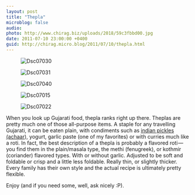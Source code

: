 ```yaml
---
layout: post
title: "Thepla"
microblog: false
audio: 
photo: http://www.chirag.biz/uploads/2018/59c3fbbd00.jpg
date: 2011-07-10 23:00:00 +0400
guid: http://chirag.micro.blog/2011/07/10/thepla.html
---
```

<figure><img alt="Dsc07030" src="http://www.chirag.biz/uploads/2018/940bd306e9.jpg"></figure><figure><img alt="Dsc07031" src="http://www.chirag.biz/uploads/2018/605cfce61a.jpg"></figure><figure><img alt="Dsc07040" src="http://www.chirag.biz/uploads/2018/e5c4c11553.jpg"></figure><figure><img alt="Dsc07015" src="http://www.chirag.biz/uploads/2018/bf2aede2db.jpg"></figure><figure><img alt="Dsc07022" src="http://www.chirag.biz/uploads/2018/59c3fbbd00.jpg"></figure><p>When you look up Gujarati food, thepla ranks right up there. Theplas are pretty much one of those all-purpose items. A staple for any travelling Gujarati, it can be eaten plain, with condiments such as <a href="http://pickleindmiddle.wordpress.com/" target="_blank">indian pickles (achaar</a>), yogurt, garlic paste (one of my favorites) or with curries much like a roti. In fact, the best description of a thepla is probably a flavored roti — you find them in the plain/masala type, the methi (fenugreek), or kothmir (coriander) flavored types. With or without garlic. Adjusted to be soft and foldable or crisp and a little less foldable. Really thin, or slightly thicker. Every family has their own style and the actual recipe is ultimately pretty flexible.</p>
<p>Enjoy (and if you need some, well, ask nicely :P).</p>
